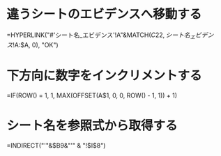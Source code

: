 # 違うシートのエビデンスへ移動する
=HYPERLINK("#'シート名_エビデンス'!A"&MATCH($C22,シート名_エビデンス!$A:$A, 0), "OK")

# 下方向に数字をインクリメントする
=IF(ROW() = 1, 1, MAX(OFFSET(A$1, 0, 0, ROW() - 1, 1)) + 1)

# シート名を参照式から取得する
=INDIRECT("'"&$B9&"'" & "!$I$8")
<!-- 特に、シート名に「-」や「(」、「)」などが含まれる場合「"'"」で囲む必要がある -->
